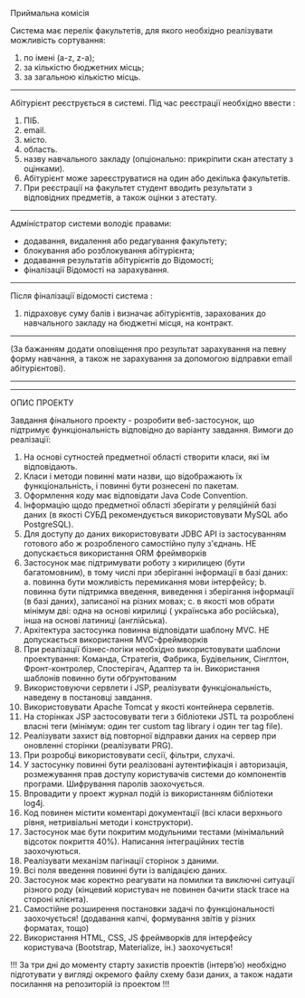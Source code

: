 Приймальна комісія

Система має перелік факультетів, для якого необхідно реалізувати можливість сортування:

1. по імені (a-z, z-a);
2. за кількістю бюджетних місць;
3. за загальною кількістю місць.

----------------------------------------------------
Абітурієнт реєструється в системі. Під час реєстрації необхідно ввести :

1. ПІБ.
2. email.
3. місто.
4. область.
5. назву навчального закладу (опціонально: прикріпити скан атестату з оцінками).
6. Абітурієнт може зареєструватися на один або декілька факультетів.
7. При реєстрації на факультет студент вводить результати з відповідних предметів, а також оцінки з атестату.

----------------------------------------------------
Адміністратор системи володіє правами:

- додавання, видалення або редагування факультету;
- блокування або розблокування абітурієнта;
- додавання результатів абітурієнтів до Відомості;
- фіналізації Відомості на зарахування.

----------------------------------------------------
Після фіналізації відомості система :

1. підраховує суму балів і визначає абітурієнтів, зарахованих до навчального закладу на бюджетні місця, на контракт.

----------------------------------------------------
(За бажанням додати оповіщення про результат зарахування на певну форму навчання, а також не зарахування за допомогою
відправки email абітурієнтові).

----------------------------------------------------
----------------------------------------------------

ОПИС ПРОЕКТУ

Завдання фінального проекту - розробити веб-застосунок, що підтримує функціональність відповідно до варіанту завдання.
Вимоги до реалізації:

1. На основі сутностей предметної області створити класи, які їм відповідають.
2. Класи і методи повинні мати назви, що відображають їх функціональність, і повинні бути рознесені по пакетам.
3. Оформлення коду має відповідати Java Code Convention.
4. Інформацію щодо предметної області зберігати у реляційній базі даних (в якості СУБД рекомендується використовувати
   MySQL або PostgreSQL).
5. Для доступу до даних використовувати JDBC API із застосуванням готового або ж розробленого самостійно пулу з'єднань.
   НЕ допускається використання ORM фреймворків
6. Застосунок має підтримувати роботу з кирилицею (бути багатомовним), в тому числі при зберіганні інформації в базі
   даних:
   a. повинна бути можливість перемикання мови інтерфейсу; b. повинна бути підтримка введення, виведення і зберігання
   інформації (в базі даних), записаної на різних мовах; c. в якості мов обрати мінімум дві: одна на основі кирилиці (
   українська або російська), інша на основі латиниці (англійська).
7. Архітектура застосунка повинна відповідати шаблону MVC. НЕ допускається використання MVC-фреймворків
8. При реалізації бізнес-логіки необхідно використовувати шаблони проектування: Команда, Стратегія, Фабрика,
   Будівельник, Сінглтон, Фронт-контролер, Спостерігач, Адаптер та ін. Використання шаблонів повинно бути обґрунтованим
9. Використовуючи сервлети і JSP, реалізувати функціональність, наведену в постановці завдання.
10. Використовувати Apache Tomcat у якості контейнера сервлетів.
11. На сторінках JSP застосовувати теги з бібліотеки JSTL та розроблені власні теги (мінімум: один тег custom tag
    library і один тег tag file).
12. Реалізувати захист від повторної відправки даних на сервер при оновленні сторінки (реалізувати PRG).
13. При розробці використовувати сесії, фільтри, слухачі.
14. У застосунку повинні бути реалізовані аутентифікація і авторизація, розмежування прав доступу користувачів системи
    до компонентів програми. Шифрування паролів заохочується.
15. Впровадити у проект журнал подій із використанням бібліотеки log4j.
16. Код повинен містити коментарі документації (всі класи верхнього рівня, нетривіальні методи і конструктори).
17. Застосунок має бути покритим модульними тестами (мінімальний відсоток покриття 40%). Написання інтеграційних тестів
    заохочуються.
18. Реалізувати механізм пагінації сторінок з даними.
19. Всі поля введення повинні бути із валідацією даних.
20. Застосунок має коректно реагувати на помилки та виключні ситуації різного роду (кінцевий користувач не повинен
    бачити stack trace на стороні клієнта).
21. Самостійне розширення постановки задачі по функціональності заохочується! (додавання капчі, формування звітів у
    різних форматах, тощо)
22. Використання HTML, CSS, JS фреймворків для інтерфейсу користувача (Bootstrap, Materialize, ін.) заохочується!

!!! За три дні до моменту старту захистів проектів (інтерв’ю) необхідно підготувати у вигляді окремого файлу схему бази
даних, а також надати посилання на репозиторій із проектом !!!